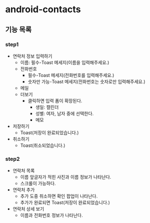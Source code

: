 # android-contacts
## 기능 목록
### step1
- 연락처 정보 입력하기
  - 이름: 필수-Toast 메세지(이름을 입력해주세요.)
  - 전화번호
    - 필수-Toast 메세지(전화번호를 입력해주세요.)
    - 숫자만 가능-Toast 메세지(전화번호는 숫자로만 입력해주세요.)
  - 메일
  - 더보기
    - 클릭하면 입력 폼이 확장된다.
      - 생일: 캘린더
      - 성별: 여자, 남자 중에 선택한다.
      - 메모
- 저장하기
  - Toast(저장이 완료되었습니다.)
- 취소하기
  - Toast(취소되었습니다.)

### step2
- 연락처 목록
  - 이름 앞글자가 적힌 사진과 이름 정보가 나타난다.
  - 스크롤이 가능하다.
- 연락처 추가
  - 추가 도중 취소하면 확인 팝업이 나타난다.
  - 추가가 완료되면 Toast(저장이 완료되었습니다.)
- 연락처 상세 보기
  - 이름과 전화번호 정보가 나타난다.